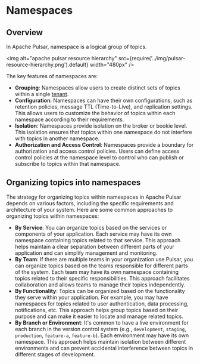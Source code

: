 # Namespaces

## Overview

In Apache Pulsar, namespace is a logical group of topics.

<img alt="apache pulsar resource hierarchy" src={require('../img/pulsar-resource-hierarchy.png').default} width="480px" />

The key features of namespaces are:

- **Grouping**: Namespaces allow users to create distinct sets of topics within a single [tenant](/docs/tenants).
- **Configuration**: Namespaces can have their own configurations, such as retention policies, message TTL (Time-to-Live), and replication settings. This allows users to customize the behavior of topics within each namespace according to their requirements.
- **Isolation**: Namespaces provide isolation on the broker or bookie level. This isolation ensures that topics within one namespace do not interfere with topics in another namespace.
- **Authorization and Access Control**: Namespaces provide a boundary for authorization and access control policies. Users can define access control policies at the namespace level to control who can publish or subscribe to topics within that namespace.

## Organizing topics into namespaces

The strategy for organizing topics within namespaces in Apache Pulsar depends on various factors, including the specific requirements and architecture of your system. Here are some common approaches to organizing topics within namespaces:

- **By Service**: You can organize topics based on the services or components of your application. Each service may have its own namespace containing topics related to that service. This approach helps maintain a clear separation between different parts of your application and can simplify management and monitoring.
- **By Team**: If there are multiple teams in your organization use Pulsar, you can organize topics based on the teams responsible for different parts of the system. Each team may have its own namespace containing topics related to their specific responsibilities. This approach facilitates collaboration and allows teams to manage their topics independently.
- **By Functionality**: Topics can be organized based on the functionality they serve within your application. For example, you may have namespaces for topics related to user authentication, data processing, notifications, etc. This approach helps group topics based on their purpose and can make it easier to locate and manage related topics.
- **By Branch or Environment**: It's common to have a live environment for each branch in the version control system (e.g., `development`, `staging`, `production`, `feature-a`, `feature-b`). Each environment may have its own namespace. This approach helps maintain isolation between different environments and can prevent accidental interference between topics in different stages of development.

